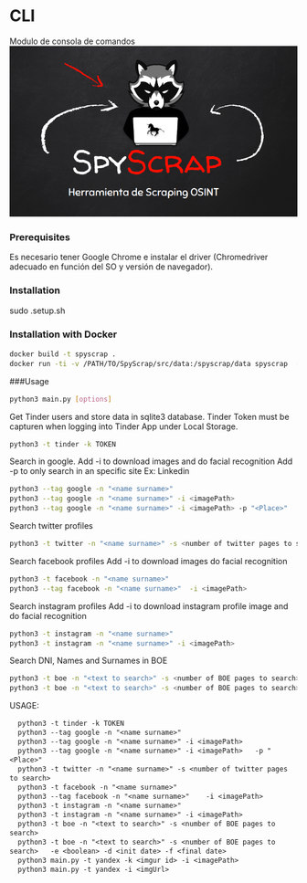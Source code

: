 # CLI

Modulo de consola de comandos
![alt text](./SpyScrap.png)


### Prerequisites

Es necesario tener Google Chrome e instalar el driver (Chromedriver adecuado en función del SO y versión de navegador).



### Installation

sudo .setup.sh


### Installation with Docker
```bash
docker build -t spyscrap .
docker run -ti -v /PATH/TO/SpyScrap/src/data:/spyscrap/data spyscrap  [options]
```


###Usage

```bash
python3 main.py [options]
```

Get Tinder users and store data in sqlite3 database. Tinder Token must be capturen when logging into Tinder App under Local Storage.
```bash
python3 -t tinder -k TOKEN		
```

Search in google.
Add -i to download images and do facial recognition
Add -p to only search in an specific site Ex: Linkedin

```bash
python3 --tag google -n "<name surname>"
python3 --tag google -n "<name surname>" -i <imagePath>
python3 --tag google -n "<name surname>" -i <imagePath>	-p "<Place>"
```

Search twitter profiles
```bash
python3 -t twitter -n "<name surname>" -s <number of twitter pages to search>		
```																					

Search facebook profiles
Add -i to download images do facial recognition		
```bash
python3 -t facebook -n "<name surname>"
python3 --tag facebook -n "<name surname>"	-i <imagePath>			
```

Search instagram profiles
Add -i to download instagram profile image and do facial recognition
```bash
python3 -t instagram -n "<name surname>"
python3 -t instagram -n "<name surname>" -i <imagePath>			
```

Search DNI, Names and Surnames in BOE
```bash
python3 -t boe -n "<text to search>" -s <number of BOE pages to search>
python3 -t boe -n "<text to search>" -s <number of BOE pages to search>	-e <boolean> -d <init date> -f <final date>			
```

USAGE:
```  python3 main.py [options]
  python3 -t tinder -k TOKEN			
  python3 --tag google -n "<name surname>"		
  python3 --tag google -n "<name surname>" -i <imagePath>								
  python3 --tag google -n "<name surname>" -i <imagePath>	-p "<Place>"								
  python3 -t twitter -n "<name surname>" -s <number of twitter pages to search>						
  python3 -t facebook -n "<name surname>"											
  python3 --tag facebook -n "<name surname>"	-i <imagePath>								
  python3 -t instagram -n "<name surname>"												
  python3 -t instagram -n "<name surname>" -i <imagePath> 											
  python3 -t boe -n "<text to search>" -s <number of BOE pages to search>
  python3 -t boe -n "<text to search>" -s <number of BOE pages to search>	-e <boolean> -d <init date> -f <final date>
  python3 main.py -t yandex -k <imgur id> -i <imagePath>
  python3 main.py -t yandex -i <imgUrl>
  ```
